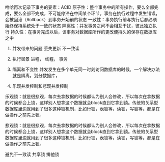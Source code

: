 哈哈再次记录下事务的要素：ACID
原子性：整个事务中的所有操作，要么全部完成，要么全部不完成，不可能停滞在中间某个环节。事务在执行过程中发生错误，会被回滚（Rollback）到事务开始前的状态
一致性：事务执行前与执行后都必须始终保持系统处于一致的状态
隔离性：并发事务之间不会相互干扰，彼此独立执行
持久性：在事务完成以后，该事务对数据库所作的更改便持久的保存在数据库之中

1. 并发带来的问题
丢失更新  不一致读

2. 执行御景
进程， 线程， 事务

3. 隔离和不变性
并发发生在多个单元同一时刻访问数据库的时候，一个解决办法就是隔离，划分数据库，

4. 乐观并发控制和悲观并发控制

乐观锁：就是很悲观，每次去拿数据的时候都认为别人会修改，所以每次在拿数据的时候都会上锁，这样别人想拿这个数据就会block直到它拿到锁。传统的关系型数据库里边就用到了很多这种锁机制，比如行锁，表锁等，读锁，写锁等，都是在做操作之前先上锁。

悲观锁：就是很悲观，每次去拿数据的时候都认为别人会修改，所以每次在拿数据的时候都会上锁，这样别人想拿这个数据就会block直到它拿到锁。传统的关系型数据库里边就用到了很多这种锁机制，比如行锁，表锁等，读锁，写锁等，都是在做操作之前先上锁。

避免不一致读
共享锁
排他锁